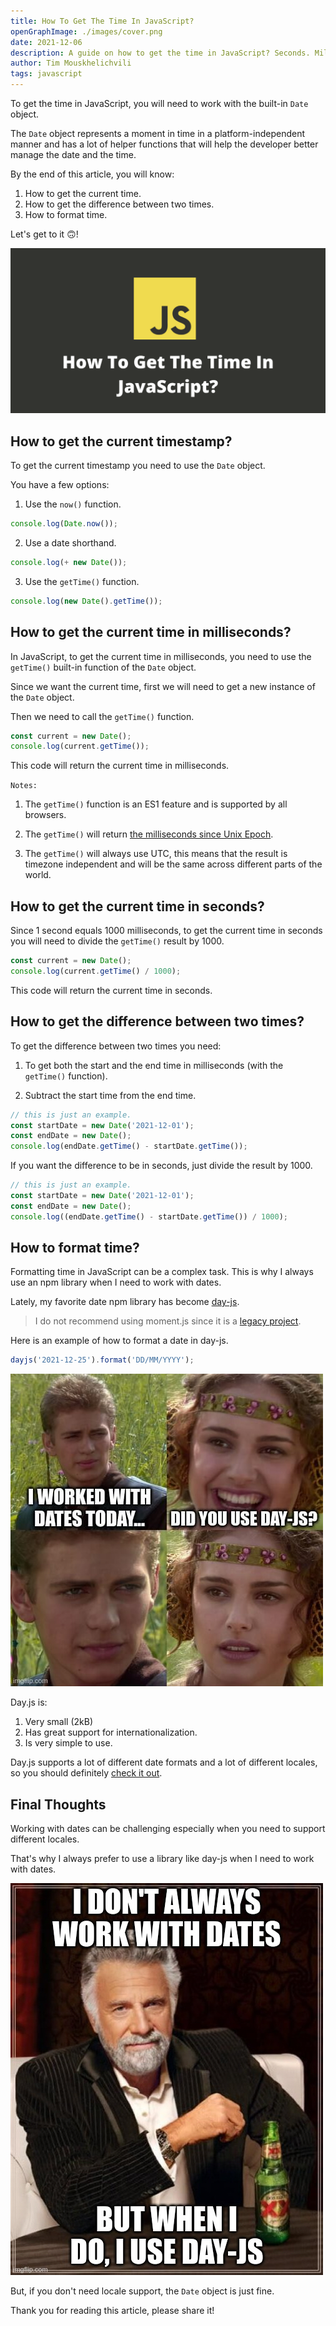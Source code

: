 ```yaml
---
title: How To Get The Time In JavaScript?
openGraphImage: ./images/cover.png
date: 2021-12-06
description: A guide on how to get the time in JavaScript? Seconds. Milliseconds. Differences.
author: Tim Mouskhelichvili
tags: javascript
---
```


To get the time in JavaScript, you will need to work with the built-in `Date` object.

The `Date` object represents a moment in time in a platform-independent manner and has a lot of helper functions that will help the developer better manage the date and the time.

By the end of this article, you will know:

1. How to get the current time.
2. How to get the difference between two times.
3. How to format time.

Let's get to it 🙃!

![JavaScript GetTime](./images/cover.png)

<Summary />

## How to get the current timestamp?

To get the current timestamp you need to use the `Date` object.

You have a few options:

1. Use the `now()` function.
```javascript
console.log(Date.now());
```

2. Use a date shorthand.

```javascript
console.log(+ new Date());
```

3. Use the `getTime()` function.

```javascript
console.log(new Date().getTime());
```

## How to get the current time in milliseconds?

In JavaScript, to get the current time in milliseconds, you need to use the `getTime()` built-in function of the `Date` object.

Since we want the current time, first we will need to get a new instance of the `Date` object. 

Then we need to call the `getTime()` function.

```javascript 
const current = new Date();
console.log(current.getTime());
```

This code will return the current time in milliseconds.

`Notes:`
1. The `getTime()` function is an ES1 feature and is supported by all browsers.

2. The `getTime()` will return [the milliseconds since Unix Epoch](https://en.wikipedia.org/wiki/Unix_time).

3. The `getTime()` will always use UTC, this means that the result is timezone independent and will be the same across different parts of the world.

## How to get the current time in seconds?

Since 1 second equals 1000 milliseconds, to get the current time in seconds you will need to divide the `getTime()` result by 1000.

```javascript 
const current = new Date();
console.log(current.getTime() / 1000);
```

This code will return the current time in seconds.

## How to get the difference between two times?

To get the difference between two times you need:

1. To get both the start and the end time in milliseconds (with the `getTime()` function).

2. Subtract the start time from the end time.

```javascript
// this is just an example.
const startDate = new Date('2021-12-01');
const endDate = new Date();
console.log(endDate.getTime() - startDate.getTime());
```

If you want the difference to be in seconds, just divide the result by 1000.

```javascript
// this is just an example.
const startDate = new Date('2021-12-01');
const endDate = new Date();
console.log((endDate.getTime() - startDate.getTime()) / 1000);
```

## How to format time?

Formatting time in JavaScript can be a complex task. This is why I always use an npm library when I need to work with dates.

Lately, my favorite date npm library has become [day-js](https://day.js.org/).

> I do not recommend using moment.js since it is a [legacy project](https://momentjs.com/docs/#/-project-status/).

Here is an example of how to format a date in day-js.

```javascript
dayjs('2021-12-25').format('DD/MM/YYYY');
```

![JavaScript GetTime](./images/2.jpg)

Day.js is: 

1. Very small (2kB)
2. Has great support for internationalization.
3. Is very simple to use.

Day.js supports a lot of different date formats and a lot of different locales, so you should definitely [check it out](https://day.js.org/docs/en/parse/string-format).

## Final Thoughts

Working with dates can be challenging especially when you need to support different locales. 

That's why I always prefer to use a library like day-js when I need to work with dates.

![JavaScript GetTime](./images/1.jpg)

But, if you don't need locale support, the `Date` object is just fine.

Thank you for reading this article, please share it!